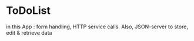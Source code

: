 # ToDoList
in this App : form handling, HTTP service calls. Also, JSON-server to store, edit &amp; retrieve data
